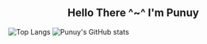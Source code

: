 <h2 align="center">Hello There ^~^ I'm Punuy</h2>

![Top Langs](https://github-readme-stats.vercel.app/api/top-langs/?username=Punuy&layout=demo&theme=radical) ![Punuy's GitHub stats](https://github-readme-stats.vercel.app/api?username=Punuy&show_icons=true&theme=radical)
